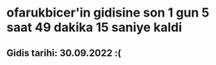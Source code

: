 # ofarukbicer'in gidisine son 1 gun 5 saat 49 dakika 15 saniye kaldi

## Gidis tarihi: 30.09.2022 :(